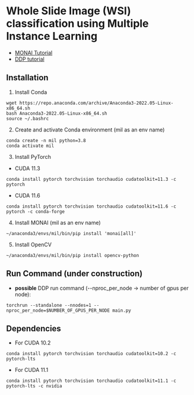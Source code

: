 # Whole Slide Image (WSI) classification using Multiple Instance Learning

* [MONAI Tutorial](https://github.com/Project-MONAI/tutorials/tree/main/pathology/multiple_instance_learning)
* [DDP tutorial](https://pytorch.org/docs/stable/distributed.elastic.html)

## Installation

1. Install Conda
```
wget https://repo.anaconda.com/archive/Anaconda3-2022.05-Linux-x86_64.sh
bash Anaconda3-2022.05-Linux-x86_64.sh
source ~/.bashrc
```
2. Create and activate Conda environment  (mil as an env name)
```
conda create -n mil python=3.8
conda activate mil
```
3. Install PyTorch
* CUDA 11.3
```
conda install pytorch torchvision torchaudio cudatoolkit=11.3 -c pytorch
```
* CUDA 11.6
```
conda install pytorch torchvision torchaudio cudatoolkit=11.6 -c pytorch -c conda-forge
```
4. Install MONAI (mil as an env name)
```
~/anaconda3/envs/mil/bin/pip install 'monai[all]'
```

5. Install OpenCV
```
~/anaconda3/envs/mil/bin/pip install opencv-python

```


## Run Command (under construction)
* **possible** DDP run command (--nproc_per_node -> number of gpus per node):
```
torchrun --standalone --nnodes=1 --nproc_per_node=$NUMBER_OF_GPUS_PER_NODE main.py
```

## Dependencies
* For CUDA 10.2
```
conda install pytorch torchvision torchaudio cudatoolkit=10.2 -c pytorch-lts
```

* For CUDA 11.1
```
conda install pytorch torchvision torchaudio cudatoolkit=11.1 -c pytorch-lts -c nvidia
```
